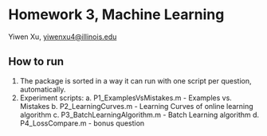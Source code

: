 # Homework 3, Machine Learning
Yiwen Xu, yiwenxu4@illinois.edu

## How to run
1. The package is sorted in a way it can run with one script per question, automatically.
2. Experiment scripts:
    a. P1_ExamplesVsMistakes.m - Examples vs. Mistakes
    b. P2_LearningCurves.m - Learning Curves of online learning algorithm
    c. P3_BatchLearningAlgorithm.m - Batch Learning algorithm
    d. P4_LossCompare.m - bonus question
